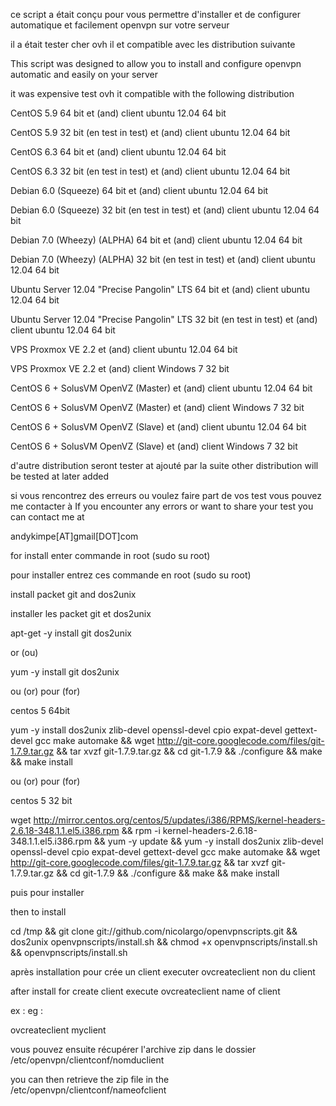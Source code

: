 ce script a était conçu pour vous permettre d'installer et de configurer automatique et facilement openvpn sur votre serveur

il a était tester cher ovh il et compatible avec les distribution suivante

This script was designed to allow you to install and configure openvpn automatic and easily on your server

it was expensive test ovh it compatible with the following distribution

CentOS 5.9 64 bit et (and) client ubuntu 12.04 64 bit

CentOS 5.9 32 bit (en test in test) et (and) client ubuntu 12.04 64 bit

CentOS 6.3 64 bit et (and) client ubuntu 12.04 64 bit

CentOS 6.3 32 bit (en test in test) et (and) client ubuntu 12.04 64 bit

Debian 6.0 (Squeeze) 64 bit et (and) client ubuntu 12.04 64 bit

Debian 6.0 (Squeeze) 32 bit (en test in test) et (and) client ubuntu 12.04 64 bit

Debian 7.0 (Wheezy) (ALPHA) 64 bit et (and) client ubuntu 12.04 64 bit

Debian 7.0 (Wheezy) (ALPHA) 32 bit (en test in test) et (and) client ubuntu 12.04 64 bit

Ubuntu Server 12.04 "Precise Pangolin" LTS 64 bit et (and) client ubuntu 12.04 64 bit

Ubuntu Server 12.04 "Precise Pangolin" LTS 32 bit (en test in test) et (and) client ubuntu 12.04 64 bit

VPS Proxmox VE 2.2 et (and) client ubuntu 12.04 64 bit

VPS Proxmox VE 2.2 et (and) client Windows 7 32 bit

CentOS 6 + SolusVM OpenVZ (Master) et (and) client ubuntu 12.04 64 bit

CentOS 6 + SolusVM OpenVZ (Master) et (and) client Windows 7 32 bit

CentOS 6 + SolusVM OpenVZ (Slave) et (and) client ubuntu 12.04 64 bit

CentOS 6 + SolusVM OpenVZ (Slave) et (and) client Windows 7 32 bit


d'autre distribution seront tester at ajouté par la suite
other distribution will be tested at later added

si vous rencontrez des erreurs ou voulez faire part de vos test vous pouvez me contacter à
If you encounter any errors or want to share your test you can contact me at

andykimpe[AT]gmail[DOT]com

for install enter commande in root (sudo su root)

pour installer entrez ces commande en root (sudo su root)

install packet git and dos2unix

installer les packet git et dos2unix

apt-get -y install git dos2unix 

or (ou) 

yum -y install git dos2unix 

ou (or) pour (for) 

centos 5 64bit 

yum -y install dos2unix zlib-devel openssl-devel cpio expat-devel gettext-devel gcc make automake && wget http://git-core.googlecode.com/files/git-1.7.9.tar.gz && tar xvzf git-1.7.9.tar.gz && cd git-1.7.9 && ./configure && make && make install 

ou (or) pour (for) 

centos 5 32 bit 

wget http://mirror.centos.org/centos/5/updates/i386/RPMS/kernel-headers-2.6.18-348.1.1.el5.i386.rpm && rpm -i kernel-headers-2.6.18-348.1.1.el5.i386.rpm && yum -y update && yum -y install dos2unix zlib-devel openssl-devel cpio expat-devel gettext-devel gcc make automake && wget http://git-core.googlecode.com/files/git-1.7.9.tar.gz && tar xvzf git-1.7.9.tar.gz && cd git-1.7.9 && ./configure && make && make install

puis pour installer

then to install

cd /tmp && git clone git://github.com/nicolargo/openvpnscripts.git && dos2unix openvpnscripts/install.sh && chmod +x openvpnscripts/install.sh  && openvpnscripts/install.sh

après installation pour crée un client executer ovcreateclient non du client

after install for create client execute ovcreateclient name of client

ex :
eg :

ovcreateclient myclient

vous pouvez ensuite récupérer l'archive zip dans le dossier /etc/openvpn/clientconf/nomduclient

you can then retrieve the zip file in the /etc/openvpn/clientconf/nameofclient
